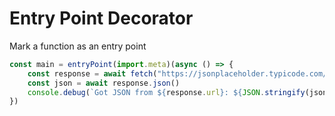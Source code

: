 # Entry Point Decorator
Mark a function as an entry point
```js
const main = entryPoint(import.meta)(async () => {
    const response = await fetch("https://jsonplaceholder.typicode.com/todos/1")
    const json = await response.json()
    console.debug(`Got JSON from ${response.url}: ${JSON.stringify(json, undefined, "\t")}`)
})
```
